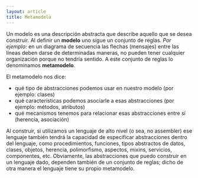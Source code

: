 ```yaml
---
layout: article
title: Metamodelo
---
```

Un modelo es una descripción abstracta que describe aquello que se desea construir. Al definir un **modelo** uno sigue un conjunto de reglas. *Por ejemplo:* en un diagrama de secuencia las flechas (mensajes) entre las líneas deben darse de determinadas maneras, no pueden tener cualquier organización porque no tendría sentido. A este conjunto de reglas lo denominamos **metamodelo**.

El metamodelo nos dice:

-   qué tipo de abstracciones podemos usar en nuestro modelo (por ejemplo: clases)
-   qué características podemos asociarle a esas abstracciones (por ejemplo: métodos, atributos)
-   qué mecanismos tenemos para relacionar esas abstracciones entre sí (herencia, asociación)

Al construir, si utilizamos un lenguaje de alto nivel (o sea, no assembler) ese lenguaje también tendrá la capacidad de especificar abstracciones dentro del lenguaje, como procedimientos, funciones, tipos abstractos de datos, clases, objetos, herencia, polimorfismo, aspectos, mixins, servicios, componentes, etc. Obviamente, las abstracciones que puedo construir en un lenguaje dado, dependen también de un conjunto de reglas; dicho de otra manera el lenguaje tiene su propio metamodelo.
